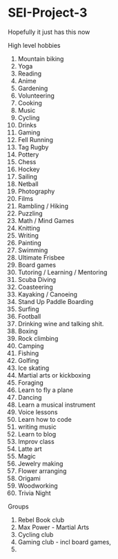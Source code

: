 # SEI-Project-3
Hopefully it just has this now

High level hobbies
1. Mountain biking
2. Yoga
3. Reading 
4. Anime
5. Gardening
6. Volunteering
7. Cooking
8. Music
9. Cycling
10. Drinks
11. Gaming
12. Fell Running
13. Tag Rugby
14. Pottery
15. Chess
16. Hockey
17. Sailing
18. Netball
19. Photography
20. Films
21. Rambling / Hiking
22. Puzzling
23. Math / Mind Games
24. Knitting
25. Writing
26. Painting
27. Swimming
28. Ultimate Frisbee
29. Board games
30. Tutoring / Learning / Mentoring
31. Scuba Diving
32. Coasteering
33. Kayaking / Canoeing 
34. Stand Up Paddle Boarding
35. Surfing
36. Football
37. Drinking wine and talking shit.
38. Boxing 
39. Rock climbing
40. Camping
41. Fishing
42. Golfing
43. Ice skating
44. Martial arts or kickboxing
45. Foraging
46. Learn to fly a plane
47. Dancing
48. Learn a musical instrument
49. Voice lessons
50. Learn how to code
51. writing music
52. Learn to blog
53. Improv class
54. Latte art
55. Magic
56. Jewelry making
57. Flower arranging
58. Origami
59. Woodworking
60. Trivia Night



Groups
1. Rebel Book club
2. Max Power - Martial Arts
3. Cycling club
4. Gaming club - incl board games, 
5. 